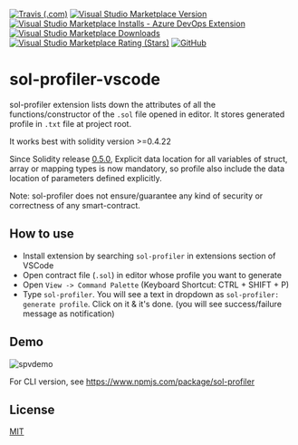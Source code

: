 [![Travis (.com)](https://img.shields.io/travis/com/Aniket-Engg/sol-profiler-vscode.svg?style=for-the-badge)](https://travis-ci.com/Aniket-Engg/sol-profiler-vscode)
[![Visual Studio Marketplace Version](https://img.shields.io/visual-studio-marketplace/v/Aniket-Engg.sol-profiler-vscode.svg?style=for-the-badge)](https://marketplace.visualstudio.com/items?itemName=Aniket-Engg.sol-profiler-vscode)
[![Visual Studio Marketplace Installs - Azure DevOps Extension](https://img.shields.io/visual-studio-marketplace/azure-devops/installs/total/Aniket-Engg.sol-profiler-vscode.svg?style=for-the-badge)](https://marketplace.visualstudio.com/items?itemName=Aniket-Engg.sol-profiler-vscode)
[![Visual Studio Marketplace Downloads](https://img.shields.io/visual-studio-marketplace/d/Aniket-Engg.sol-profiler-vscode.svg?style=for-the-badge)](https://marketplace.visualstudio.com/items?itemName=Aniket-Engg.sol-profiler-vscode)
[![Visual Studio Marketplace Rating (Stars)](https://img.shields.io/visual-studio-marketplace/stars/Aniket-Engg.sol-profiler-vscode.svg?style=for-the-badge)](https://marketplace.visualstudio.com/items?itemName=Aniket-Engg.sol-profiler-vscode)
[![GitHub](https://img.shields.io/github/license/aniket-engg/sol-profiler-vscode.svg?style=for-the-badge)](https://github.com/Aniket-Engg/sol-profiler-vscode/blob/master/LICENSE)

# sol-profiler-vscode

sol-profiler extension lists down the attributes of all the functions/constructor of the `.sol` file opened in editor.  It stores generated profile in `.txt` file at project root.

It works best with solidity version >=0.4.22

Since Solidity release [0.5.0](https://github.com/ethereum/solidity/releases/tag/v0.5.0), Explicit data location for all variables of struct, array or mapping types is now mandatory, so profile also include the data location of parameters defined explicitly.

Note: sol-profiler does not ensure/guarantee any kind of security or correctness of any smart-contract.

## How to use

* Install extension by searching `sol-profiler` in extensions section of VSCode
* Open contract file (`.sol`) in editor whose profile you want to generate
* Open `View -> Command Palette` (Keyboard Shortcut: CTRL + SHIFT + P)
* Type `sol-profiler`. You will see a text in dropdown as `sol-profiler: generate profile`. Click on it & it's done. (you will see success/failure message as notification)

## Demo

![spvdemo](https://user-images.githubusercontent.com/30843294/53162731-ad751500-35f2-11e9-81a9-214bc81e5791.gif)

For CLI version, see https://www.npmjs.com/package/sol-profiler 

## License
[MIT](https://github.com/Aniket-Engg/sol-profiler-vscode/blob/master/LICENSE)


